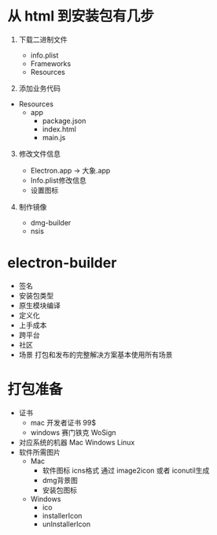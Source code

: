 # 从 html 到安装包有几步
1. 下载二进制文件
    - info.plist
    - Frameworks
    - Resources

2. 添加业务代码
- Resources
    - app
        - package.json
        - index.html
        - main.js
3. 修改文件信息
    - Electron.app -> 大象.app
    - Info.plist修改信息
    - 设置图标

4. 制作镜像
    - dmg-builder
    - nsis   

# electron-builder
- 签名
- 安装包类型
- 原生模块编译
- 定义化
- 上手成本
- 跨平台
- 社区
- 场景 打包和发布的完整解决方案基本使用所有场景 

# 打包准备
- 证书
    - mac 开发者证书 99$
    - windows 赛门铁克 WoSign
- 对应系统的机器  Mac  Windows Linux
- 软件所需图片   
    - Mac
        - 软件图标 icns格式 通过 image2icon 或者 iconutil生成
        - dmg背景图
        - 安装包图标
    - Windows
        - ico
        - installerIcon
        - unInstallerIcon
            